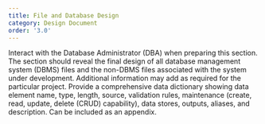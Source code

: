 ```yaml
---
title: File and Database Design
category: Design Document
order: '3.0'
---
```


Interact with the Database Administrator (DBA) when preparing this section.  The section should reveal the final design of all database management system (DBMS) files and the non-DBMS files associated with the system under development.  Additional information may add as required for the particular project.  Provide a comprehensive data dictionary showing data element name, type, length, source, validation rules, maintenance (create, read, update, delete (CRUD) capability), data stores, outputs, aliases, and description.  Can be included as an appendix.
